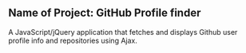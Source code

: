 ### 

## Name of Project: GitHub Profile finder

A JavaScript/jQuery application that fetches and displays Github user profile info and repositories using Ajax.